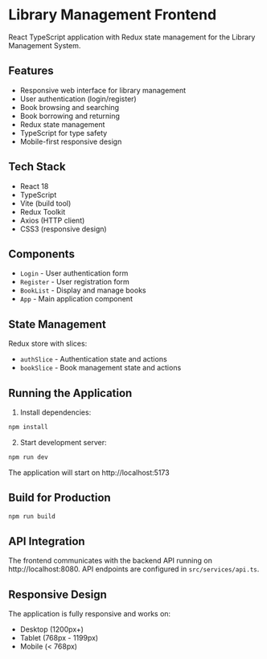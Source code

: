 # Library Management Frontend

React TypeScript application with Redux state management for the Library Management System.

## Features

- Responsive web interface for library management
- User authentication (login/register)
- Book browsing and searching
- Book borrowing and returning
- Redux state management
- TypeScript for type safety
- Mobile-first responsive design

## Tech Stack

- React 18
- TypeScript
- Vite (build tool)
- Redux Toolkit
- Axios (HTTP client)
- CSS3 (responsive design)

## Components

- `Login` - User authentication form
- `Register` - User registration form  
- `BookList` - Display and manage books
- `App` - Main application component

## State Management

Redux store with slices:
- `authSlice` - Authentication state and actions
- `bookSlice` - Book management state and actions

## Running the Application

1. Install dependencies:
```bash
npm install
```

2. Start development server:
```bash
npm run dev
```

The application will start on http://localhost:5173

## Build for Production

```bash
npm run build
```

## API Integration

The frontend communicates with the backend API running on http://localhost:8080. API endpoints are configured in `src/services/api.ts`.

## Responsive Design

The application is fully responsive and works on:
- Desktop (1200px+)
- Tablet (768px - 1199px)  
- Mobile (< 768px)